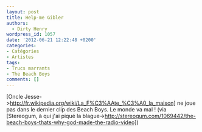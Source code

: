 ```yaml
---
layout: post
title: Help-me Gibler
authors:
  - Dirty Henry
wordpress_id: 1057
date: '2012-06-21 12:22:48 +0200'
categories:
- Catégories
- Artistes
tags:
- Trucs marrants
- The Beach Boys
comments: []
---
```

[Oncle Jesse->http://fr.wikipedia.org/wiki/La_F%C3%AAte_%C3%A0_la_maison] ne joue pas dans le dernier clip des Beach Boys. Le monde va mal ! (via [Stereogum, à qui j'ai piqué la blague->http://stereogum.com/1069442/the-beach-boys-thats-why-god-made-the-radio-video])

